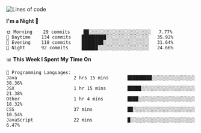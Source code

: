 <!--START_SECTION:waka-->
![Lines of code](https://img.shields.io/badge/From%20Hello%20World%20I%27ve%20Written-142773%20lines%20of%20code-blue)

**I'm a Night 🦉** 

```text
🌞 Morning    29 commits     ██░░░░░░░░░░░░░░░░░░░░░░░   7.77% 
🌆 Daytime    134 commits    █████████░░░░░░░░░░░░░░░░   35.92% 
🌃 Evening    118 commits    ████████░░░░░░░░░░░░░░░░░   31.64% 
🌙 Night      92 commits     ██████░░░░░░░░░░░░░░░░░░░   24.66%

```


📊 **This Week I Spent My Time On** 

```text
💬 Programming Languages: 
Java                     2 hrs 15 mins       █████████░░░░░░░░░░░░░░░░   38.36% 
JSX                      1 hr 15 mins        █████░░░░░░░░░░░░░░░░░░░░   21.38% 
Other                    1 hr 4 mins         ████░░░░░░░░░░░░░░░░░░░░░   18.32% 
CSS                      37 mins             ██░░░░░░░░░░░░░░░░░░░░░░░   10.54% 
JavaScript               22 mins             █░░░░░░░░░░░░░░░░░░░░░░░░   6.47%

```


<!--END_SECTION:waka-->
